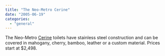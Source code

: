 ```yaml
---
title: "The Neo-Metro Cerine"
date: "2005-06-19"
categories: 
  - "general"
---
```


The Neo-Metro [Cerine](http://www.neo-metro.com/cerine/cerine_toilet.html) toilets have stainless steel construction and can be covered in mahogany, cherry, bamboo, leather or a custom material. Prices start at $2,498.
